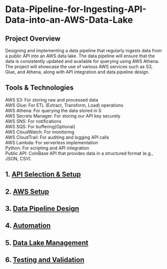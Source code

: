 # Data-Pipeline-for-Ingesting-API-Data-into-an-AWS-Data-Lake

## Project Overview
Designing and implementing a data pipeline that regularly ingests data from a public API into an AWS data lake. The data pipeline will ensure that the data is consistently updated and available for querying using AWS Athena. The project will showcase the use of various AWS services such as S3, Glue, and Athena, along with API integration and data pipeline design.



## Tools & Technologies
AWS S3: For storing raw and processed data<br>
AWS Glue: For ETL (Extract, Transform, Load) operations<br>
AWS Athena: For querying the data stored in S<br>
AWS Secrets Manager: For storing our API key securely<br>
AWS SNS: For notifications<br>
AWS SQS: For buffering(Optional)<br>
AWS CloudWatch: For monitoring<br>
AWS CloudTrail: For auditing and logging API calls<br>
AWS Lambda: For serverless implementation<br>
Python: For scripting and API integration<br>
Public API: CoinBase API that provides data in a structured format (e.g., JSON, CSV).


## 1. [API Selection \& Setup](API%20Selection%20and%20Setup/README.md)

## 2. [AWS Setup](AWS%20Setup/README.md)

## 3. [Data Pipeline Design](Data%20Pipeline%20Design/README.md)

## 4. [Automation](Automation/README.md)

## 5. [Data Lake Management](Data%20Lake%20Management/README.md)

## 6. [Testing and Validation](Testing%20and%20Validation/README.md)
